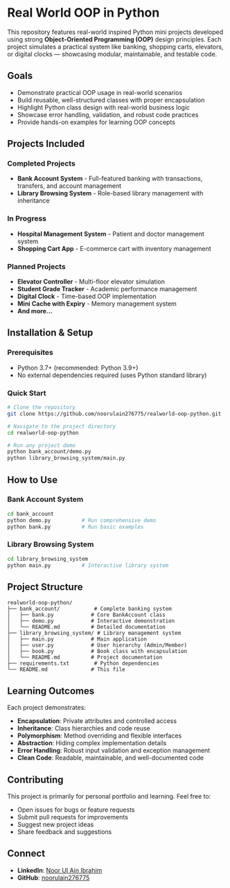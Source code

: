 # Real World OOP in Python

This repository features real-world inspired Python mini projects developed using strong **Object-Oriented Programming (OOP)** design principles. Each project simulates a practical system like banking, shopping carts, elevators, or digital clocks — showcasing modular, maintainable, and testable code.

## Goals
- Demonstrate practical OOP usage in real-world scenarios
- Build reusable, well-structured classes with proper encapsulation
- Highlight Python class design with real-world business logic
- Showcase error handling, validation, and robust code practices
- Provide hands-on examples for learning OOP concepts

## Projects Included

### Completed Projects
- **Bank Account System** - Full-featured banking with transactions, transfers, and account management
- **Library Browsing System** - Role-based library management with inheritance

### In Progress
- **Hospital Management System** - Patient and doctor management system
- **Shopping Cart App** - E-commerce cart with inventory management

### Planned Projects
- **Elevator Controller** - Multi-floor elevator simulation
- **Student Grade Tracker** - Academic performance management
- **Digital Clock** - Time-based OOP implementation
- **Mini Cache with Expiry** - Memory management system
- **And more...**

## Installation & Setup

### Prerequisites
- Python 3.7+ (recommended: Python 3.9+)
- No external dependencies required (uses Python standard library)

### Quick Start
```bash
# Clone the repository
git clone https://github.com/noorulain276775/realworld-oop-python.git

# Navigate to the project directory
cd realworld-oop-python

# Run any project demo
python bank_account/demo.py
python library_browsing_system/main.py
```

## How to Use

### Bank Account System
```bash
cd bank_account
python demo.py          # Run comprehensive demo
python bank.py          # Run basic examples
```

### Library Browsing System
```bash
cd library_browsing_system
python main.py          # Interactive library system
```

## Project Structure
```
realworld-oop-python/
├── bank_account/           # Complete banking system
│   ├── bank.py            # Core BankAccount class
│   ├── demo.py            # Interactive demonstration
│   └── README.md          # Detailed documentation
├── library_browsing_system/ # Library management system
│   ├── main.py            # Main application
│   ├── user.py            # User hierarchy (Admin/Member)
│   ├── book.py            # Book class with encapsulation
│   └── README.md          # Project documentation
├── requirements.txt        # Python dependencies
└── README.md              # This file
```

## Learning Outcomes

Each project demonstrates:
- **Encapsulation**: Private attributes and controlled access
- **Inheritance**: Class hierarchies and code reuse
- **Polymorphism**: Method overriding and flexible interfaces
- **Abstraction**: Hiding complex implementation details
- **Error Handling**: Robust input validation and exception management
- **Clean Code**: Readable, maintainable, and well-documented code

## Contributing

This project is primarily for personal portfolio and learning. Feel free to:
- Open issues for bugs or feature requests
- Submit pull requests for improvements
- Suggest new project ideas
- Share feedback and suggestions

## Connect

- **LinkedIn**: [Noor Ul Ain Ibrahim](https://www.linkedin.com/in/noor-ul-ain-ibrahim-0782a213a/)
- **GitHub**: [noorulain276775](https://github.com/noorulain276775)
